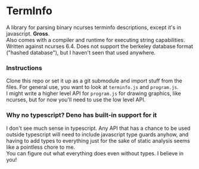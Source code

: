 # TermInfo

A library for parsing binary ncurses terminfo descriptions, except it's in
javascript. **Gross**.<br/>
Also comes with a compiler and runtime for executing string capabilities.<br/>
Written against ncurses 6.4. Does not support the berkeley database format
("hashed database"), but I haven't seen that used anywhere.

### Instructions

Clone this repo or set it up as a git submodule and import stuff from the
files. For general use, you want to look at `terminfo.js` and
`program.js`.<br/>
I might write a higher level API for `program.js` for drawing graphics, like
ncurses, but for now you'll need to use the low level API.

### Why no typescript? Deno has built-in support for it

I don't see much sense in typescript. Any API that has a chance to be used
outside typescript will need to include javascript type guards anyhow, and
having to add types to everything just for the sake of static analysis
seems like a pointless chore to me.<br/>
You can figure out what everything does even without types. I believe in you!
